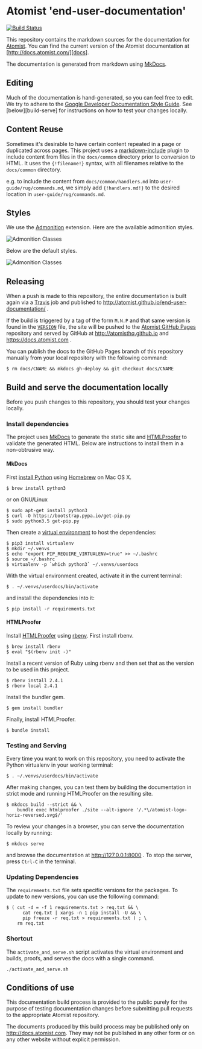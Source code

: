 # Atomist 'end-user-documentation'

[![Build Status](https://travis-ci.org/atomist/end-user-documentation.svg?branch=master)](https://travis-ci.org/atomist/end-user-documentation)

This repository contains the markdown sources for the documentation
for [Atomist][atomist].  You can find the current version of the
Atomist documentation at [http://docs.atomist.com/][docs].

[atomist]: https://www.atomist.com/
[docs]: http://docs.atomist.com/

The documentation is generated from markdown using [MkDocs][mkdocs].

[mkdocs]: http://www.mkdocs.org/

## Editing

Much of the documentation is hand-generated, so you can feel free to
edit.  We try to adhere to
the [Google Developer Documentation Style Guide][doc-style].
See [below][build-serve] for instructions on how to test your changes
locally.

[doc-style]: https://developers.google.com/style/ (Google Developer Documentation Style Guide)

## Content Reuse

Sometimes it's desirable to have certain content repeated in a page or duplicated
across pages. This project uses a [markdown-include][markdown-include] plugin to
include content from files in the `docs/common` directory prior to conversion to
HTML. It uses the `{!filename!}` syntax, with all filenames relative to the
`docs/common` directory.

e.g. to include the content from `docs/common/handlers.md` into `user-guide/rug/commands.md`,
we simply add `{!handlers.md!}` to the desired location in `user-guide/rug/commands.md`.

[markdown-include]: https://github.com/cmacmackin/markdown-include

## Styles

We use the [Admonition][admonition] extension.  Here are the available
admonition styles.

![Admonition Classes](images/admonition-classes.png)

Below are the default styles.

![Admonition Classes](images/admonition-classes-default.png)

[admonition]: https://pythonhosted.org/Markdown/extensions/admonition.html

<!-- to recreate the above image
!!! tldr "summary tldr"
    Test copy to check visual of **bold**, *italic*, `code style`, and [link style][ts]

!!! important "hint important tip"
    Test copy to check visual of **bold**, *italic*, `code style`, and [link style][ts]

!!! check "check done success"
    Test copy to check visual of **bold**, *italic*, `code style`, and [link style][ts]

!!! caution "attention caution warning"
    Test copy to check visual of **bold**, *italic*, `code style`, and [link style][ts]

!!! fail "fail failure missing"
    Test copy to check visual of **bold**, *italic*, `code style`, and [link style][ts]

!!! danger "danger error"
    Test copy to check visual of **bold**, *italic*, `code style`, and [link style][ts]

!!! bug "bug"
    Test copy to check visual of **bold**, *italic*, `code style`, and [link style][ts]

!!! default "default (anything other than the above)"
    Test copy to check visual of **bold**, *italic*, `code style`, and [link style][ts]

[ts]: https://www.typescriptlang.org/
-->

## Releasing

When a push is made to this repository, the entire documentation is
built again via a [Travis][travis] job and published to
http://atomist.github.io/end-user-documentation/ .

[travis]: https://travis-ci.com/atomisthq/end-user-documentation

If the build is triggered by a tag of the form `M.N.P` and that same
version is found in the [`VERSION`][version] file, the site will be
pushed to the [Atomist GitHub Pages][pages] repository and served by
GitHub at http://atomisthq.github.io and https://docs.atomist.com .

[version]: VERSION
[pages]: https://github.com/atomisthq/atomisthq.github.io

You can publish the docs to the GitHub Pages branch of this repository
manually from your local repository with the following command:

```
$ rm docs/CNAME && mkdocs gh-deploy && git checkout docs/CNAME
```

## Build and serve the documentation locally

Before you push changes to this repository, you should test your
changes locally.

### Install dependencies

The project uses [MkDocs][mkdocs] to generate the static site
and [HTMLProofer][html-proofer] to validate the generated HTML.  Below
are instructions to install them in a non-obtrusive way.

[html-proofer]: https://github.com/gjtorikian/html-proofer

#### MkDocs

First [install Python][py-install] using [Homebrew][brew] on Mac OS X.

[py-install]: https://github.com/Homebrew/brew/blob/master/share/doc/homebrew/Homebrew-and-Python.md
[brew]: https://brew.sh/

```
$ brew install python3
```

or on GNU/Linux

```
$ sudo apt-get install python3
$ curl -O https://bootstrap.pypa.io/get-pip.py
$ sudo python3.5 get-pip.py
```

Then create a [virtual environment][venv] to host the dependencies:

[venv]: https://virtualenv.pypa.io/en/stable/

```
$ pip3 install virtualenv
$ mkdir ~/.venvs
$ echo "export PIP_REQUIRE_VIRTUALENV=true" >> ~/.bashrc
$ source ~/.bashrc
$ virtualenv -p `which python3` ~/.venvs/userdocs
```

With the virtual environment created, activate it in the current
terminal:

```
$ . ~/.venvs/userdocs/bin/activate
```

and install the dependencies into it:

```
$ pip install -r requirements.txt
```

#### HTMLProofer

Install [HTMLProofer][html-proofer] using [rbenv][].  First install
rbenv.

[rbenv]: https://github.com/rbenv/rbenv

```
$ brew install rbenv
$ eval "$(rbenv init -)"
```

Install a recent version of Ruby using rbenv and then set that as the
version to be used in this project.

```
$ rbenv install 2.4.1
$ rbenv local 2.4.1
```

Install the bundler gem.

```
$ gem install bundler
```

Finally, install HTMLProofer.

```
$ bundle install
```

### Testing and Serving

Every time you want to work on this repository, you need to activate
the Python virtualenv in your working terminal:

```
$ . ~/.venvs/userdocs/bin/activate
```

After making changes, you can test them by building the documentation
in strict mode and running HTMLProofer on the resulting site.

```
$ mkdocs build --strict && \
    bundle exec htmlproofer ./site --alt-ignore '/.*\/atomist-logo-horiz-reversed.svg$/'
```

To review your changes in a browser, you can serve the documentation
locally by running:

```
$ mkdocs serve
```

and browse the documentation at http://127.0.0.1:8000 .  To stop the
server, press `Ctrl-C` in the terminal.

### Updating Dependencies

The `requirements.txt` file sets specific versions for the packages.
To update to new versions, you can use the following command:

```
$ ( cut -d = -f 1 requirements.txt > req.txt && \
      cat req.txt | xargs -n 1 pip install -U && \
      pip freeze -r req.txt > requirements.txt ) ; \
    rm req.txt
```

### Shortcut

The `activate_and_serve.sh` script activates the virtual environment
and builds, proofs, and serves the docs with a single command.

```shell
./activate_and_serve.sh
```

## Conditions of use

This documentation build process is provided to the public purely for
the purpose of testing documentation changes before submitting pull
requests to the appropriate Atomist repository.

The documents produced by this build process may be published only on
http://docs.atomist.com. They may not be published in any other form
or on any other website without explicit permission.
